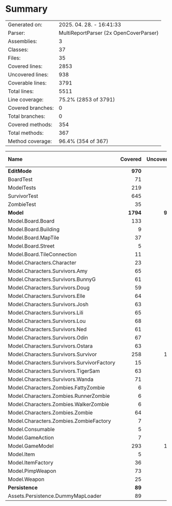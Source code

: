 ﻿# Summary
|||
|:---|:---|
| Generated on: | 2025. 04. 28. - 16:41:33 |
| Parser: | MultiReportParser (2x OpenCoverParser) |
| Assemblies: | 3 |
| Classes: | 37 |
| Files: | 35 |
| Covered lines: | 2853 |
| Uncovered lines: | 938 |
| Coverable lines: | 3791 |
| Total lines: | 5511 |
| Line coverage: | 75.2% (2853 of 3791) |
| Covered branches: | 0 |
| Total branches: | 0 |
| Covered methods: | 354 |
| Total methods: | 367 |
| Method coverage: | 96.4% (354 of 367) |

|**Name**|**Covered**|**Uncovered**|**Coverable**|**Total**|**Line coverage**|**Covered**|**Total**|**Branch coverage**|**Covered**|**Total**|**Method coverage**|
|:---|---:|---:|---:|---:|---:|---:|---:|---:|---:|---:|---:|
|**EditMode**|**970**|**0**|**970**|**1152**|**100%**|**0**|**0**|****|**57**|**57**|**100%**|
|BoardTest|71|0|71|96|100%|0|0||6|6|100%|
|ModelTests|219|0|219|281|100%|0|0||20|20|100%|
|SurvivorTest|645|0|645|719|100%|0|0||28|28|100%|
|ZombieTest|35|0|35|56|100%|0|0||3|3|100%|
|**Model**|**1794**|**938**|**2732**|**4470**|**65.6%**|**0**|**0**|****|**295**|**308**|**95.7%**|
|Model.Board.Board|133|2|135|180|98.5%|0|0||12|12|100%|
|Model.Board.Building|9|0|9|23|100%|0|0||5|5|100%|
|Model.Board.MapTile|37|12|49|79|75.5%|0|0||16|18|88.8%|
|Model.Board.Street|5|0|5|17|100%|0|0||2|2|100%|
|Model.Board.TileConnection|11|0|11|24|100%|0|0||6|6|100%|
|Model.Characters.Character|23|2|25|50|92%|0|0||8|8|100%|
|Model.Characters.Survivors.Amy|65|54|119|167|54.6%|0|0||6|6|100%|
|Model.Characters.Survivors.BunnyG|61|49|110|159|55.4%|0|0||6|6|100%|
|Model.Characters.Survivors.Doug|59|44|103|151|57.2%|0|0||6|6|100%|
|Model.Characters.Survivors.Elle|64|44|108|155|59.2%|0|0||6|6|100%|
|Model.Characters.Survivors.Josh|63|55|118|166|53.3%|0|0||6|6|100%|
|Model.Characters.Survivors.Lili|65|60|125|174|52%|0|0||6|6|100%|
|Model.Characters.Survivors.Lou|68|59|127|175|53.5%|0|0||6|6|100%|
|Model.Characters.Survivors.Ned|61|48|109|157|55.9%|0|0||6|6|100%|
|Model.Characters.Survivors.Odin|67|56|123|171|54.4%|0|0||6|6|100%|
|Model.Characters.Survivors.Ostara|63|55|118|166|53.3%|0|0||6|6|100%|
|Model.Characters.Survivors.Survivor|258|105|363|578|71%|0|0||56|57|98.2%|
|Model.Characters.Survivors.SurvivorFactory|15|1|16|27|93.7%|0|0||1|1|100%|
|Model.Characters.Survivors.TigerSam|63|55|118|166|53.3%|0|0||6|6|100%|
|Model.Characters.Survivors.Wanda|71|56|127|176|55.9%|0|0||6|6|100%|
|Model.Characters.Zombies.FattyZombie|6|0|6|18|100%|0|0||1|1|100%|
|Model.Characters.Zombies.RunnerZombie|6|0|6|18|100%|0|0||1|1|100%|
|Model.Characters.Zombies.WalkerZombie|6|0|6|18|100%|0|0||1|1|100%|
|Model.Characters.Zombies.Zombie|64|20|84|125|76.1%|0|0||6|6|100%|
|Model.Characters.Zombies.ZombieFactory|7|9|16|87|43.7%|0|0||2|3|66.6%|
|Model.Consumable|5|0|5|25|100%|0|0||3|3|100%|
|Model.GameAction|7|0|7|19|100%|0|0||5|5|100%|
|Model.GameModel|293|124|417|641|70.2%|0|0||46|54|85.1%|
|Model.Item|5|0|5|25|100%|0|0||3|3|100%|
|Model.ItemFactory|36|28|64|145|56.2%|0|0||7|8|87.5%|
|Model.PimpWeapon|73|0|73|194|100%|0|0||19|19|100%|
|Model.Weapon|25|0|25|194|100%|0|0||23|23|100%|
|**Persistence**|**89**|**0**|**89**|**108**|**100%**|**0**|**0**|****|**2**|**2**|**100%**|
|Assets.Persistence.DummyMapLoader|89|0|89|108|100%|0|0||2|2|100%|
